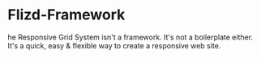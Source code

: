 Flizd-Framework
===============

he Responsive Grid System isn't a framework. It's not a boilerplate either. It's a quick, easy &amp; flexible way to create a responsive web site.